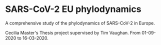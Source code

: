 # SARS-CoV-2 EU phylodynamics

A comprehensive study of the phylodynamics of SARS-CoV-2 in Europe. 

Cecilia Master's Thesis project supervised by Tim Vaughan.
From 01-09-2020 to 16-03-2020.


